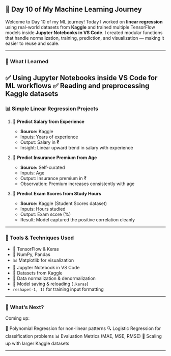 ## 🌱 Day 10 of My Machine Learning Journey

Welcome to Day 10 of my ML journey!
Today I worked on **linear regression** using real-world datasets from **Kaggle** and trained multiple TensorFlow models inside **Jupyter Notebooks in VS Code**. I created modular functions that handle normalization, training, prediction, and visualization — making it easier to reuse and scale.

---

### 📘 What I Learned

✅ Using Jupyter Notebooks inside VS Code for ML workflows
✅ Reading and preprocessing Kaggle datasets
---

### 📊 Simple Linear Regression Projects

1. 💼 **Predict Salary from Experience**

   * **Source:** Kaggle
   * Inputs: Years of experience
   * Output: Salary in ₹
   * Insight: Linear upward trend in salary with experience

2. 🧾 **Predict Insurance Premium from Age**

   * **Source:** Self-curated
   * Inputs: Age
   * Output: Insurance premium in ₹
   * Observation: Premium increases consistently with age

3. 🧠 **Predict Exam Scores from Study Hours**

   * **Source:** Kaggle (Student Scores dataset)
   * Inputs: Hours studied
   * Output: Exam score (%)
   * Result: Model captured the positive correlation cleanly
---
### 📌 Tools & Techniques Used

* 🧠 TensorFlow & Keras
* 🧮 NumPy, Pandas
* 📊 Matplotlib for visualization
* 📓 Jupyter Notebook in VS Code
* 📁 Datasets from Kaggle
* 🔄 Data normalization & denormalization
* 💾 Model saving & reloading (`.keras`)
* `reshape(-1, 1)` for training input formatting

---

### 🧠 What’s Next?

Coming up:

🔁 Polynomial Regression for non-linear patterns
🔍 Logistic Regression for classification problems
📊 Evaluation Metrics (MAE, MSE, RMSE)
📂 Scaling up with larger Kaggle datasets

---
